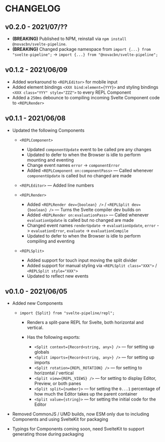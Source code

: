 # CHANGELOG

## v0.2.0 - 2021/07/??

-   **(BREAKING)** Published to NPM, reinstall via `npm install @novacbn/svelte-pipeline`.
-   **(BREAKING)** Changed package namespace from `import {...} from "svelte-pipeline";` -> `import {...} from "@novacbn/svelte-pipeline";`

## v0.1.2 - 2021/06/09

-   Added workaround to `<REPLEditor>` for mobile input
-   Added element bindings `<XXX bind:element={YYY}>` and styling bindings `<XXX class="YYY" style="ZZZ">` to every REPL Component
-   Added a `250ms` debounce to compiling incoming Svelte Component code to `<REPLRender>`

## v0.1.1 - 2021/06/08

-   Updated the following Components

    -   `<REPLComponent>`

        -   Updated `componentUpdate` event to be called pre any changes
        -   Updated to defer to when the Browser is idle to perform mounting and eventing
        -   Change event names `error` -> `componentError`
        -   Added `<REPLComponent on:componentPass>` — Called whenever `componentUpdate` is called but no changed are made

    -   `<REPLEditor>` — Added line numbers
    -   `<REPLRender>`

        -   Added `<REPLRender dev={boolean} />` / `<REPLSplit dev={boolean} />` — Turns the Svelte compiler dev builds on
        -   Added `<REPLRender on:evaluationPass>` — Called whenever `evaluationUpdate` is called but no changed are made
        -   Changed event names `renderUpdate` -> `evaluationUpdate`, `error` -> `evaluationError`, `evaluate` -> `evaluationCompile`
        -   Updated to defer to when the Browser is idle to perform compiling and eventing

    -   `<REPLSplit>`

        -   Added support for touch input moving the split divider
        -   Added support for manual styling via `<REPLSplit class="XXX">` / `<REPLSplit style="XXX">`
        -   Updated to reflect new events

## v0.1.0 - 2021/06/05

-   Added new Components

    -   `import {Split} from "svelte-pipeline/repl";`

        -   Renders a split-pane REPL for Svelte, both horizontal and vertical.
        -   Has the following exports:

            -   `<Split context={Record<string, any>} />` — for setting up globals
            -   `<Split imports={Record<string, any>} />` — for setting up imports
            -   `<Split rotation={REPL_ROTATION} />` — for setting to horizontal / vertical
            -   `<Split view={REPL_VIEWS} />` — for setting to display Editor, Preview, or both panes
            -   `<Split split={number}>` — for setting the `0...1` percentage of how much the Editor takes up the parent container
            -   `<Split value={string}>` — for setting the initial code for the Editor

-   Removed CommonJS / UMD builds, now ESM only due to including Components and using SvelteKit for packaging
-   Typings for Components coming soon, need SvelteKit to support generating those during packaging

